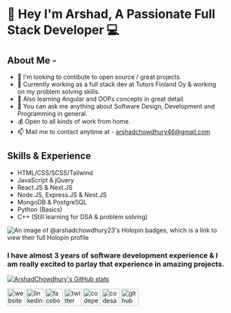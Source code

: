 # [&#x200B;](#)👋 Hey I'm Arshad, A Passionate Full Stack Developer 💻


## [&#x200B;](#)About Me - 

- 👯 I'm looking to contibute to open source / great projects.
- 🔭 Currently working as a full stack dev at Tutors Finland Oy & working on my problem solving skills.
- 🌱 Also learning Angular and OOPs concepts in great detail.
- 💬 You can ask me anything about Software Design, Development and Programming in general.
- 💰 Open to all kinds of work from home. 
- 📫 Mail me to contact anytime at - arshadchowdhury46@gmail.com

## [&#x200B;](#)Skills & Experience
- HTML/CSS/SCSS/Tailwind
- JavaScript & jQuery
- React.JS & Next.JS
- Node.JS, Express.JS & Nest.JS
- MongoDB & PostgreSQL
- Python (Basics)
- C++ (Still learning for DSA & problem solving)

![An image of @arshadchowdhury23's Holopin badges, which is a link to view their full Holopin profile](https://holopin.me/arshadchowdhury23)


### [&#x200B;](#)I have almost 3 years of software development experience & I am really excited to parlay that experience in amazing projects.
[![ArshadChowdhury's GitHub stats](https://github-readme-stats.vercel.app/api?username=arshadchowdhury)](https://github.com/arshadchowdhury/github-readme-stats)


[<img src='https://cdn.jsdelivr.net/npm/simple-icons@3.0.1/icons/icloud.svg' alt='website' height='40'>](https://bettermailarshad.netlify.app/)  [<img src='https://cdn.jsdelivr.net/npm/simple-icons@3.0.1/icons/linkedin.svg' alt='linkedin' height='40'>](https://www.linkedin.com/in/mohammed-arshad-67920b213/) [<img src='https://cdn.jsdelivr.net/npm/simple-icons@3.0.1/icons/facebook.svg' alt='facebook' height='40'>](https://www.facebook.com/arshad.chowdhury23/)  [<img src='https://cdn.jsdelivr.net/npm/simple-icons@3.0.1/icons/twitter.svg' alt='twitter' height='40'>](https://twitter.com/@Arshaaaaaaaaaad)  [<img src='https://cdn.jsdelivr.net/npm/simple-icons@3.0.1/icons/codepen.svg' alt='codepen' height='40'>](https://codepen.io/Serial_killer_00)  [<img src='https://cdn.jsdelivr.net/npm/simple-icons@3.0.1/icons/codesandbox.svg' alt='codesandbox' height='40'>](https://codesandbox.io/u/ArshadChowdhury)  [<img src='https://cdn.jsdelivr.net/npm/simple-icons@3.0.1/icons/github.svg' alt='github' height='40'>](https://github.com/arshad-repliq)

